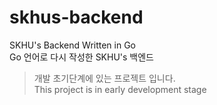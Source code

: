 # skhus-backend
SKHU's Backend Written in Go  
Go 언어로 다시 작성한 SKHU's 백엔드

> 개발 초기단계에 있는 프로젝트 입니다.  
> This project is in early development stage
